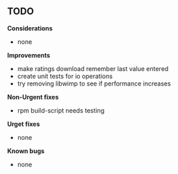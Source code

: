 
## TODO

**Considerations**
* none

**Improvements**
* make ratings download remember last value entered
* create unit tests for io operations
* try removing libwimp to see if performance increases

**Non-Urgent fixes**
* rpm build-script needs testing

**Urget fixes**
* none

**Known bugs**
* none

